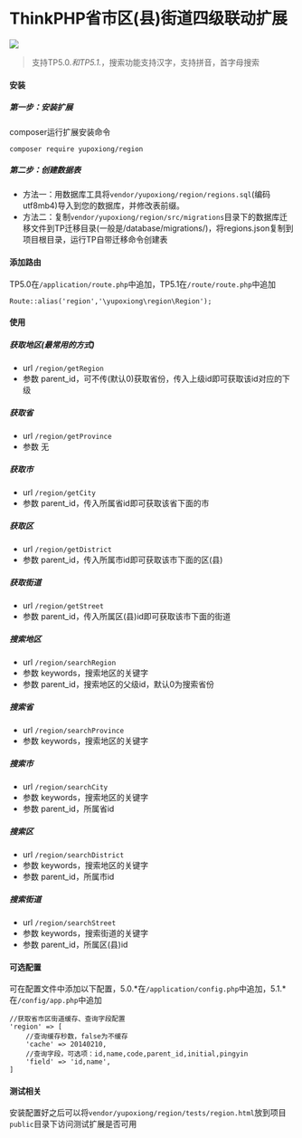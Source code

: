 # ThinkPHP省市区(县)街道四级联动扩展

[![](https://img.shields.io/badge/php->=5.6-blue.svg)](https://github.com/yupoxiong/region)


> 支持TP5.0.*和TP5.1.*，搜索功能支持汉字，支持拼音，首字母搜索

#### 安装

##### 第一步：安装扩展
composer运行扩展安装命令
```
composer require yupoxiong/region
```

##### 第二步：创建数据表
* 方法一：用数据库工具将`vendor/yupoxiong/region/regions.sql`(编码utf8mb4)导入到您的数据库，并修改表前缀。
* 方法二：复制`vendor/yupoxiong/region/src/migrations`目录下的数据库迁移文件到TP迁移目录(一般是/database/migrations/)，将regions.json复制到项目根目录，运行TP自带迁移命令创建表


#### 添加路由
TP5.0在`/application/route.php`中追加，TP5.1在`/route/route.php`中追加

```
Route::alias('region','\yupoxiong\region\Region');
```

#### 使用

##### 获取地区(最常用的方式)
 * url `/region/getRegion`
 * 参数 parent_id，可不传(默认0)获取省份，传入上级id即可获取该id对应的下级

##### 获取省
 * url `/region/getProvince`
 * 参数 无
 
##### 获取市
 * url `/region/getCity`
 * 参数 parent_id，传入所属省id即可获取该省下面的市

##### 获取区
 * url `/region/getDistrict`
 * 参数 parent_id，传入所属市id即可获取该市下面的区(县)
 
##### 获取街道
 * url `/region/getStreet`
 * 参数 parent_id，传入所属区(县)id即可获取该市下面的街道

##### 搜索地区
 * url `/region/searchRegion`
 * 参数 keywords，搜索地区的关键字
 * 参数 parent_id，搜索地区的父级id，默认0为搜索省份
 
##### 搜索省
 * url `/region/searchProvince`
 * 参数 keywords，搜索地区的关键字

##### 搜索市
 * url `/region/searchCity`
 * 参数 keywords，搜索地区的关键字
 * 参数 parent_id，所属省id

##### 搜索区
 * url `/region/searchDistrict`
 * 参数 keywords，搜索地区的关键字
 * 参数 parent_id，所属市id
 
##### 搜索街道
 * url `/region/searchStreet`
 * 参数 keywords，搜索街道的关键字
 * 参数 parent_id，所属区(县)id
 
#### 可选配置
可在配置文件中添加以下配置，5.0.*在`/application/config.php`中追加，5.1.*在`/config/app.php`中追加

```
//获取省市区街道缓存、查询字段配置
'region' => [
    //查询缓存秒数，false为不缓存
    'cache' => 20140210,
    //查询字段，可选项：id,name,code,parent_id,initial,pingyin
    'field' => 'id,name',
]
```

#### 测试相关
安装配置好之后可以将`vendor/yupoxiong/region/tests/region.html`放到项目`public`目录下访问测试扩展是否可用
